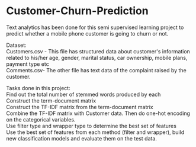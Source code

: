 # Customer-Churn-Prediction
Text analytics has been done for this semi supervised learning project to predict whether a mobile phone customer is going to churn or not.

Dataset:                   
Customers.csv - This file has structured data about customer's information related to his/her age, gender, marital status, car ownership, mobile plans, payment type etc                                      
Comments.csv- The other file has text data of the complaint raised by the customer.


Tasks done in this project:                 
Find out the total number of stemmed words produced by each     
Construct the term-document matrix         
Construct the TF-IDF matrix from the term-document matrix               
Combine the TF-IDF matrix with Customer data. Then do one-hot encoding on the categorical variables.                   
Use filter type and wrapper type to determine the best set of features                    
Use the best set of features from each method (filter and wrapper), build new classification models and evaluate them on the test data.     
